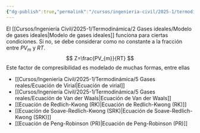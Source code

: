 ```yaml
---
{"dg-publish":true,"permalink":"/cursos/ingenieria-civil/2025-1/termodinamica/5-gases-reales/factor-de-compresibilidad-z/","tags":["ExIIQ1003"]}
---
```


El [[Cursos/Ingeniería Civil/2025-1/Termodinámica/2 Gases ideales/Modelo de gases ideales\|Modelo de gases ideales]] funciona para ciertas condiciones. Si no, se debe considerar como no constante a la fracción entre $PV_{m}$ y $RT$.
$$
Z=\frac{PV_{m}}{RT}
$$
Este factor de compresibilidad es modelado de muchas formas, entre ellas
- [[Cursos/Ingeniería Civil/2025-1/Termodinámica/5 Gases reales/Ecuación de Virial\|Ecuación de virial]]
- [[Cursos/Ingeniería Civil/2025-1/Termodinámica/5 Gases reales/Ecuación de Van der Waals\|Ecuación de Van der Waals]]
- [[Ecuación de Redlich-Kwong (RK)\|Ecuación de Redlich-Kwong (RK)]]
- [[Ecuación de Soave-Redlich-Kwong (SRK)\|Ecuación de Soave-Redlich-Kwong (SRK)]]
- [[Ecuación de Peng-Robinson (PR)\|Ecuación de Peng-Robinson (PR)]]
